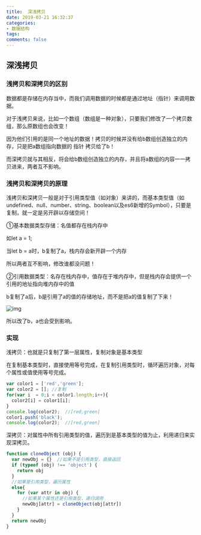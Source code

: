 ```yaml
---
title:  深浅拷贝
date: 2019-03-21 16:32:37
categories:
- 数据结构
tags:
comments: false
---
```


## 深浅拷贝

### 浅拷贝和深拷贝的区别

数据都是存储在内存当中，而我们调用数据的时候都是通过地址（指针）来调用数据。



对于浅拷贝来说，比如一个数组（数组是一种对象），只要我们修改了一个拷贝数组，那么原数组也会改变！



因为他们引用的是同一个地址的数据！拷贝的时候并没有给b数组创造独立的内存，只是把a数组指向数据的 指针 拷贝给了b！

而深拷贝就与其相反，将会给b数组创造独立的内存，并且将a数组的内容一一拷贝进来，两者互不影响。



### 浅拷贝和深拷贝的原理

浅拷贝和深拷贝一般是对于引用类型值（如对象）来讲的，而基本类型值（如undefined、null、number、string、boolean以及es6新增的Symbol），只要是复制，就一定是另开辟以存储空间！



①基本数据类型存储：名值都存在栈内存中

如let a = 1;

当let b = a时，b复制了a，栈内存会新开辟一个内存

所以两者互不影响，修改谁都没问题！



②引用数据类型：名存在栈内存中，值存在于堆内存中，但是栈内存会提供一个引用的地址指向堆内存中的值

b复制了a后，b是引用了a的值的存储地址，而不是把a的值复制了下来！

![img](http://s11.mogucdn.com/mlcdn/c45406/190614_3kbia4ebhicf9be8j03akkg38eh27_631x197.png)

所以改了b，a也会受到影响。



### 实现

浅拷贝：也就是只复制了第一层属性，复制对象是基本类型

在复制基本类型时，直接使用等号完成，在复制引用类型时，循环遍历对象，对每个属性或值使用等号完成。

```js
var color1 = ['red','green'];  
var color2 = []; //复制
for(var i  = 0;i < color1.length;i++){  
  color2[i] = color1[i];  
} 
console.log(color2);  //[red,green] 
color1.push('black'); 
console.log(color2);  //[red,green] 
```



深拷贝：对属性中所有引用类型的值，遍历到是基本类型的值为止，利用递归来实现深拷贝。

```js
function cloneObject (obj) {      
  var newObj = {}  //如果不是引用类型，直接返回       
  if (typeof (obj) !== 'object') {           
    return obj      
  }      
  //如果是引用类型，遍历属性     
  else{         
    for (var attr in obj) {         
      //如果某个属性还是引用类型，递归调用         
      newObj[attr] = cloneObject(obj[attr])                 
    }        
  }     
  return newObj   
} 
```